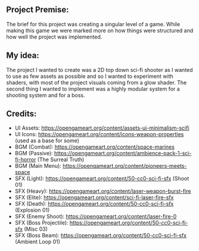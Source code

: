 ## Project Premise:
The brief for this project was creating a singular level of a game. While making this game we were marked more
on how things were structured and how well the project was implemented.

## My idea:
The project I wanted to create was a 2D top down sci-fi shooter as I wanted to use as few assets as possible
and so I wanted to experiment with shaders, with most of the project visuals coming from a glow shader. The 
second thing I wanted to implement was a highly modular system for a shooting system and for a boss.

## Credits:
- UI Assets: https://opengameart.org/content/assets-ui-minimalism-scifi
- UI Icons: https://opengameart.org/content/icons-weapon-properties (used as a base for some)
- BGM (Combat): https://opengameart.org/content/space-marines
- BGM (Passive): https://opengameart.org/content/ambience-pack-1-sci-fi-horror (The Surreal Truth)
- BGM (Main Menu): https://opengameart.org/content/pioneers-meets-space
- SFX (Light): https://opengameart.org/content/50-cc0-sci-fi-sfx (Shoot 01)
- SFX (Heavy): https://opengameart.org/content/laser-weapon-burst-fire
- SFX (Elite): https://opengameart.org/content/sci-fi-laser-fire-sfx
- SFX (Death): https://opengameart.org/content/50-cc0-sci-fi-sfx (Explosion 01)
- SFX (Enemy Shoot): https://opengameart.org/content/laser-fire-0
- SFX (Boss Projectile): https://opengameart.org/content/50-cc0-sci-fi-sfx (Misc 03)
- SFX (Boss Beam): https://opengameart.org/content/50-cc0-sci-fi-sfx (Ambient Loop 01)
